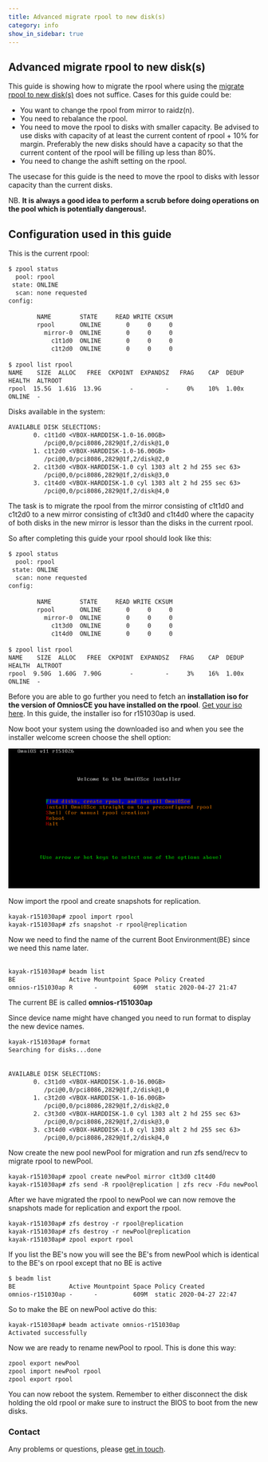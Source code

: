 ```yaml
---
title: Advanced migrate rpool to new disk(s)
category: info
show_in_sidebar: true
---
```


## Advanced migrate rpool to new disk(s)

This guide is showing how to migrate the rpool where using the [migrate rpool to new disk(s)](/info/migrate_rpool.html) does not suffice. Cases for this guide could be:

* You want to change the rpool from mirror to raidz(n).
* You need to rebalance the rpool.
* You need to move the rpool to disks with smaller capacity. Be advised to use disks with capacity of at least the current content of rpool + 10% for margin. Preferably the new disks should have a capacity so that the current content of the rpool will be filling up less than 80%.
* You need to change the ashift setting on the rpool.

The usecase for this guide is the need to move the rpool to disks with lessor capacity than the current disks.

NB. **It is always a good idea to perform a scrub before doing operations on the pool which is potentially dangerous!.**

## Configuration used in this guide

This is the current rpool:

``` terminal
$ zpool status                                                    
  pool: rpool
 state: ONLINE
  scan: none requested
config:

        NAME        STATE     READ WRITE CKSUM
        rpool       ONLINE       0     0     0
          mirror-0  ONLINE       0     0     0
            c1t1d0  ONLINE       0     0     0
            c1t2d0  ONLINE       0     0     0

$ zpool list rpool                                                
NAME    SIZE  ALLOC   FREE  CKPOINT  EXPANDSZ   FRAG    CAP  DEDUP  HEALTH  ALTROOT
rpool  15.5G  1.61G  13.9G        -         -     0%    10%  1.00x  ONLINE  -
```

Disks available in the system:

```terminal
AVAILABLE DISK SELECTIONS:
       0. c1t1d0 <VBOX-HARDDISK-1.0-16.00GB>
          /pci@0,0/pci8086,2829@1f,2/disk@1,0
       1. c1t2d0 <VBOX-HARDDISK-1.0-16.00GB>
          /pci@0,0/pci8086,2829@1f,2/disk@2,0
       2. c1t3d0 <VBOX-HARDDISK-1.0 cyl 1303 alt 2 hd 255 sec 63>
          /pci@0,0/pci8086,2829@1f,2/disk@3,0
       3. c1t4d0 <VBOX-HARDDISK-1.0 cyl 1303 alt 2 hd 255 sec 63>
          /pci@0,0/pci8086,2829@1f,2/disk@4,0
```

The task is to migrate the rpool from the mirror consisting of c1t1d0 and c1t2d0 to a new mirror consisting of c1t3d0 and c1t4d0 where the capacity of both disks in the new mirror is lessor than the disks in the current rpool.

So after completing this guide your rpool should look like this:

``` terminal
$ zpool status
  pool: rpool
 state: ONLINE
  scan: none requested
config:

        NAME        STATE     READ WRITE CKSUM
        rpool       ONLINE       0     0     0
          mirror-0  ONLINE       0     0     0
            c1t3d0  ONLINE       0     0     0
            c1t4d0  ONLINE       0     0     0

$ zpool list rpool
NAME    SIZE  ALLOC   FREE  CKPOINT  EXPANDSZ   FRAG    CAP  DEDUP  HEALTH  ALTROOT
rpool  9.50G  1.60G  7.90G        -         -     3%    16%  1.00x  ONLINE  -
```

Before you are able to go further you need to fetch an **installation iso for the version of OmniosCE you have installed on the rpool**. [Get your iso here](https://omniosce.org/download.html). In this guide, the installer iso for r151030ap is used.

Now boot your system using the downloaded iso and when you see the installer welcome screen choose the shell option:

![Welcome screen](../../assets/images/install/r26/menu.png?raw=true "Welcome screen")

Now import the rpool and create snapshots for replication.

``` terminal
kayak-r151030ap# zpool import rpool
kayak-r151030ap# zfs snapshot -r rpool@replication
```

Now we need to find the name of the current Boot Environment(BE) since we need this name later.

``` terminal

kayak-r151030ap# beadm list
BE               Active Mountpoint Space Policy Created
omnios-r151030ap R      -          609M  static 2020-04-27 21:47
``` 
The current BE is called **omnios-r151030ap**

Since device name might have changed you need to run format to display the new device names.

``` terminal
kayak-r151030ap# format
Searching for disks...done


AVAILABLE DISK SELECTIONS:
       0. c3t1d0 <VBOX-HARDDISK-1.0-16.00GB>
          /pci@0,0/pci8086,2829@1f,2/disk@1,0
       1. c3t2d0 <VBOX-HARDDISK-1.0-16.00GB>
          /pci@0,0/pci8086,2829@1f,2/disk@2,0
       2. c3t3d0 <VBOX-HARDDISK-1.0 cyl 1303 alt 2 hd 255 sec 63>
          /pci@0,0/pci8086,2829@1f,2/disk@3,0
       3. c3t4d0 <VBOX-HARDDISK-1.0 cyl 1303 alt 2 hd 255 sec 63>
          /pci@0,0/pci8086,2829@1f,2/disk@4,0
```

Now create the new pool newPool for migration and run zfs send/recv to migrate rpool to newPool.

``` terminal
kayak-r151030ap# zpool create newPool mirror c1t3d0 c1t4d0
kayak-r151030ap# zfs send -R rpool@replication | zfs recv -Fdu newPool
```

After we have migrated the rpool to newPool we can now remove the snapshots made for replication and export the rpool.

``` terminal
kayak-r151030ap# zfs destroy -r rpool@replication
kayak-r151030ap# zfs destroy -r newPool@replication
kayak-r151030ap# zpool export rpool
```

If you list the BE's now you will see the BE's from newPool which is identical to the BE's on rpool except that no BE is active

``` terminal
$ beadm list
BE               Active Mountpoint Space Policy Created
omnios-r151030ap -      -          609M  static 2020-04-27 22:47
``` 

So to make the BE on newPool active do this:

``` terminal
kayak-r151030ap# beadm activate omnios-r151030ap
Activated successfully
```

Now we are ready to rename newPool to rpool. This is done this way:

``` terminal
zpool export newPool
zpool import newPool rpool
zpool export rpool
```

You can now reboot the system. Remember to either disconnect the disk holding the old rpool or make sure to instruct the BIOS to boot from the new disks.

### Contact

Any problems or questions, please [get in touch](/about/contact.html).